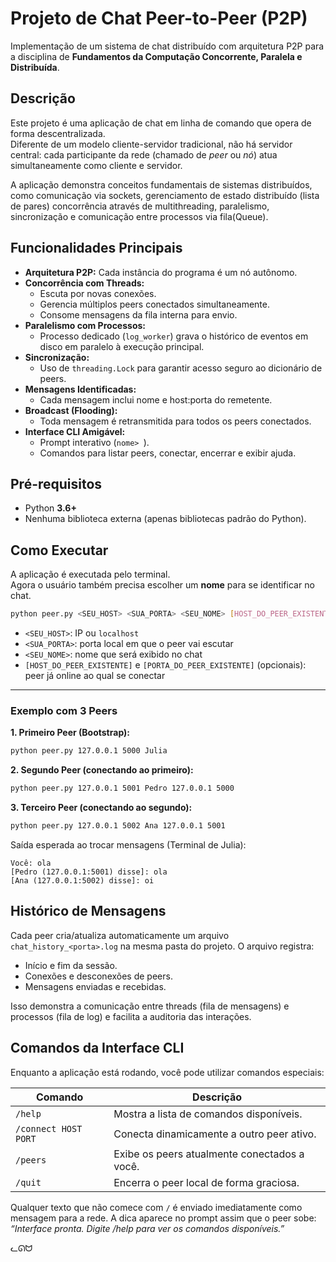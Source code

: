 # Projeto de Chat Peer-to-Peer (P2P)

Implementação de um sistema de chat distribuído com arquitetura P2P para a disciplina de **Fundamentos da Computação Concorrente, Paralela e Distribuída**.

## Descrição

Este projeto é uma aplicação de chat em linha de comando que opera de forma descentralizada.  
Diferente de um modelo cliente-servidor tradicional, não há servidor central: cada participante da rede (chamado de *peer* ou *nó*) atua simultaneamente como cliente e servidor.

A aplicação demonstra conceitos fundamentais de sistemas distribuídos, como comunicação via sockets, gerenciamento de estado distribuído (lista de pares) concorrência através de multithreading, paralelismo, sincronização e comunicação entre processos via fila(Queue).

## Funcionalidades Principais

- **Arquitetura P2P:** Cada instância do programa é um nó autônomo.  
- **Concorrência com Threads:**  
  - Escuta por novas conexões.  
  - Gerencia múltiplos peers conectados simultaneamente.  
  - Consome mensagens da fila interna para envio.  
- **Paralelismo com Processos:**  
  - Processo dedicado (`log_worker`) grava o histórico de eventos em disco em paralelo à execução principal.  
- **Sincronização:**  
  - Uso de `threading.Lock` para garantir acesso seguro ao dicionário de peers.  
- **Mensagens Identificadas:**  
  - Cada mensagem inclui nome e host:porta do remetente.  
- **Broadcast (Flooding):**  
  - Toda mensagem é retransmitida para todos os peers conectados.  
- **Interface CLI Amigável:**  
  - Prompt interativo (`nome> `).  
  - Comandos para listar peers, conectar, encerrar e exibir ajuda.  

## Pré-requisitos

- Python **3.6+**  
- Nenhuma biblioteca externa (apenas bibliotecas padrão do Python).  

## Como Executar

A aplicação é executada pelo terminal.  
Agora o usuário também precisa escolher um **nome** para se identificar no chat.  

```sh
python peer.py <SEU_HOST> <SUA_PORTA> <SEU_NOME> [HOST_DO_PEER_EXISTENTE] [PORTA_DO_PEER_EXISTENTE]
```

- `<SEU_HOST>`: IP ou `localhost`  
- `<SUA_PORTA>`: porta local em que o peer vai escutar  
- `<SEU_NOME>`: nome que será exibido no chat  
- `[HOST_DO_PEER_EXISTENTE]` e `[PORTA_DO_PEER_EXISTENTE]` (opcionais): peer já online ao qual se conectar  

---

### Exemplo com 3 Peers

**1. Primeiro Peer (Bootstrap):**
```sh
python peer.py 127.0.0.1 5000 Julia
```

**2. Segundo Peer (conectando ao primeiro):**
```sh
python peer.py 127.0.0.1 5001 Pedro 127.0.0.1 5000
```

**3. Terceiro Peer (conectando ao segundo):**
```sh
python peer.py 127.0.0.1 5002 Ana 127.0.0.1 5001
```

Saída esperada ao trocar mensagens (Terminal de Julia):  
```
Você: ola      
[Pedro (127.0.0.1:5001) disse]: ola                                               
[Ana (127.0.0.1:5002) disse]: oi
```

## Histórico de Mensagens

Cada peer cria/atualiza automaticamente um arquivo `chat_history_<porta>.log` na
mesma pasta do projeto. O arquivo registra:

- Início e fim da sessão.
- Conexões e desconexões de peers.
- Mensagens enviadas e recebidas.

Isso demonstra a comunicação entre threads (fila de mensagens) e processos
(fila de log) e facilita a auditoria das interações.

## Comandos da Interface CLI

Enquanto a aplicação está rodando, você pode utilizar comandos especiais:

| Comando | Descrição |
|---------|-----------|
| `/help` | Mostra a lista de comandos disponíveis. |
| `/connect HOST PORT` | Conecta dinamicamente a outro peer ativo. |
| `/peers` | Exibe os peers atualmente conectados a você. |
| `/quit` | Encerra o peer local de forma graciosa. |

Qualquer texto que não comece com `/` é enviado imediatamente como mensagem para a
rede. A dica aparece no prompt assim que o peer sobe: *“Interface pronta. Digite
/help para ver os comandos disponíveis.”*

ᓚᘏᗢ
